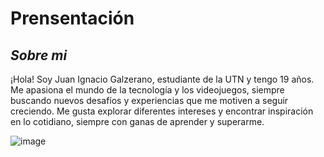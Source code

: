 # Prensentación
## _Sobre mi_

  ¡Hola! Soy Juan Ignacio Galzerano, estudiante de la UTN y tengo 19 años. Me apasiona el mundo de la tecnología y los videojuegos, siempre buscando nuevos desafíos y experiencias que me motiven a seguir creciendo. Me gusta explorar diferentes intereses y encontrar inspiración en lo cotidiano, siempre con ganas de aprender y superarme.
  


![image](https://github.com/user-attachments/assets/3a495a9f-4ebc-4dad-8689-0cb91b31e0ae) 

